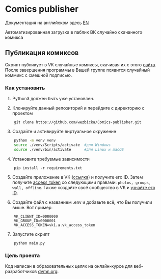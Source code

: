# Comics publisher

Документация на английском здесь <a href='README_EN.md'>EN</a>

Автоматизированная загрузка в паблик ВК случайно скачанного комикса

## Публикация комиксов

Скрипт публикует в VK случайные комиксы, скачивая их с этого [сайта](https://xkcd.com/).
После завершения программы в Вашей группе появится случайный коммикс с смешной подписью.

### Как установить

1. Python3 должен быть уже установлен.

2. Клонируйте данный репозиторий и перейдите с директорию с проектом

```
    git clone https://github.com/wezbicka/Comics-publisher.git
```

3. Создайте и активируйте виртуальное окружение

```Bash
    python -m venv venv
    source ./venv/Scripts/activate  #для Windows
    source ./venv/bin/activate      #для Linux и macOS
```

4. Установите требуемые зависимости

```
    pip install -r requirements.txt
```

5. Создайте приложение в VK ([ссылка](https://vk.com/apps?act=manage)) и получите его ID. Затем получите [access_token](https://vk.com/dev/implicit_flow_user) со следующими правами: `photos, groups, wall, offline`. Также создайте своё сообщество в VK и [узнайте его ID](https://regvk.com/id/).

6. Cоздайте файл с названием .env и добавьте всё, что Вы получили выше. Вот пример:

```
    VK_CLIENT_ID=0000000
    VK_GROUP_ID=0000001
    VK_ACCESS_TOKEN=vk1.a.vk_access_token
```

7. Запустите скрипт

```
    python main.py
```

### Цель проекта

Код написан в образовательных целях на онлайн-курсе для веб-разработчиков [dvmn.org](https://dvmn.org/).
